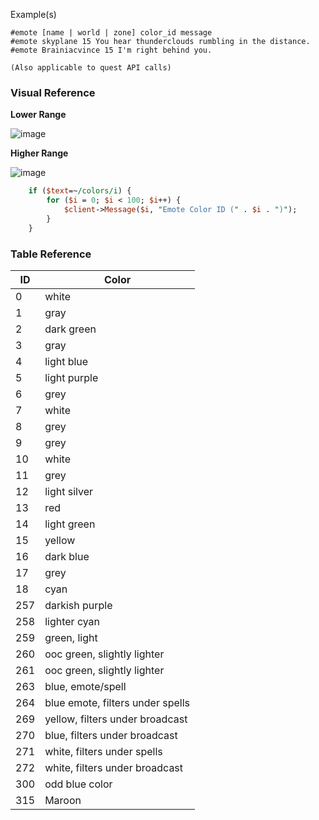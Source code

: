 Example(s)

```
#emote [name | world | zone] color_id message
#emote skyplane 15 You hear thunderclouds rumbling in the distance.
#emote Brainiacvince 15 I'm right behind you.

(Also applicable to quest API calls)
```

### Visual Reference

**Lower Range**

![image](https://user-images.githubusercontent.com/3319450/42428214-3a32a11e-82f8-11e8-9bfa-fe5175b4996f.png)

**Higher Range**

![image](https://user-images.githubusercontent.com/3319450/42428277-96bea77a-82f8-11e8-8cd6-5d43920f5f6e.png)


```perl
    if ($text=~/colors/i) {
        for ($i = 0; $i < 100; $i++) {
            $client->Message($i, "Emote Color ID (" . $i . ")");
        }
    }
```

### Table Reference

|ID|Color|
|--- |--- |
|0|white|
|1|gray|
|2|dark green|
|3|gray|
|4|light blue|
|5|light purple|
|6|grey|
|7|white|
|8|grey|
|9|grey|
|10|white|
|11|grey|
|12|light silver|
|13|red|
|14|light green|
|15|yellow|
|16|dark blue|
|17|grey|
|18|cyan|
|257|darkish purple|
|258|lighter cyan|
|259|green, light|
|260|ooc green, slightly lighter|
|261|ooc green, slightly lighter|
|263|blue, emote/spell|
|264|blue emote, filters under spells|
|269|yellow, filters under broadcast|
|270|blue, filters under broadcast|
|271|white, filters under spells|
|272|white, filters under broadcast|
|300|odd blue color|
|315|Maroon|
